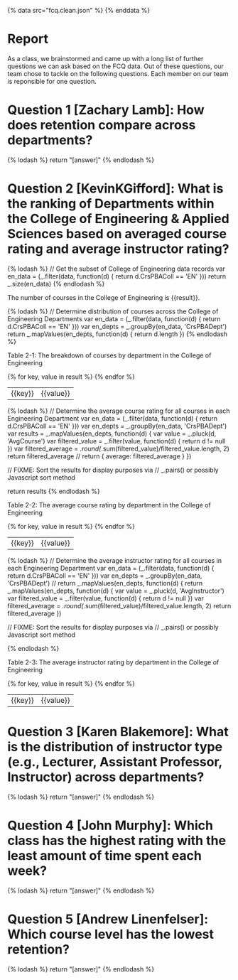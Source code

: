 {% data src="fcq.clean.json" %}
{% enddata %}

# Report

As a class, we brainstormed and came up with a long list of further questions we
can ask based on the FCQ data. Out of these questions, our team chose to tackle on
the following questions. Each member on our team is reponsible for one question.

# Question 1 [Zachary Lamb]: How does retention compare across departments?

{% lodash %}
return "[answer]"
{% endlodash %}




# Question 2 [KevinKGifford]:  What is the ranking of Departments within the College of Engineering & Applied Sciences based on averaged course rating and average instructor rating?

{% lodash %}
// Get the subset of College of Engineering data records
var en_data = (_.filter(data, function(d) {
    return d.CrsPBAColl == 'EN'
}))
return _.size(en_data)
{% endlodash %}

The number of courses in the College of Engineering is {{result}}.


{% lodash %}
// Determine distribution of courses across the College of Engineering Departments
var en_data = (_.filter(data, function(d) {
    return d.CrsPBAColl == 'EN'
}))
var en_depts = _.groupBy(en_data, 'CrsPBADept')
return _.mapValues(en_depts, function(d) {
    return d.length
})
{% endlodash %}

Table 2-1: The breakdown of courses by department in the College of Engineering
<table>
{% for key, value in result %}
    <tr>
        <td>{{key}}</td>
        <td>{{value}}</td>
    </tr>
{% endfor %}
</table>


{% lodash %}
// Determine the average course rating for all courses in each Engineering Department
var en_data = (_.filter(data, function(d) {
    return d.CrsPBAColl == 'EN'
}))
var en_depts = _.groupBy(en_data, 'CrsPBADept')
var results = _.mapValues(en_depts, function(d) {
    var value = _.pluck(d, 'AvgCourse')
    var filtered_value = _.filter(value, function(d) {
        return d != null
    })
    var filtered_average = _.round(_.sum(filtered_value)/filtered_value.length, 2)
    return filtered_average
    // return { average: filtered_average }
})

// FIXME: Sort the results for display purposes via 
// _.pairs() or possibly Javascript sort method

return results
{% endlodash %}

Table 2-2: The average course rating by department in the College of Engineering
<table>
{% for key, value in result %}
    <tr>
        <td>{{key}}</td>
        <td>{{value}}</td>
    </tr>
{% endfor %}
</table>


{% lodash %}
// Determine the average instructor rating for all courses in each Engineering Department
var en_data = (_.filter(data, function(d) {
    return d.CrsPBAColl == 'EN'
}))
var en_depts = _.groupBy(en_data, 'CrsPBADept')
// return _.mapValues(en_depts, function(d) {
return _.mapValues(en_depts, function(d) {
    var value = _.pluck(d, 'AvgInstructor')
    var filtered_value = _.filter(value, function(d) {
        return d != null
    })
    var filtered_average = _.round(_.sum(filtered_value)/filtered_value.length, 2)
    return filtered_average
})

// FIXME: Sort the results for display purposes via 
// _.pairs() or possibly Javascript sort method

{% endlodash %}

Table 2-3: The average instructor rating by department in the College of Engineering
<table>
{% for key, value in result %}
    <tr>
        <td>{{key}}</td>
        <td>{{value}}</td>
    </tr>
{% endfor %}
</table>













# Question 3 [Karen Blakemore]: What is the distribution of instructor type (e.g., Lecturer, Assistant Professor, Instructor) across departments? 

{% lodash %}
return "[answer]"
{% endlodash %}




# Question 4 [John Murphy]: Which class has the highest rating with the least amount of time spent each week?

{% lodash %}
return "[answer]"
{% endlodash %}




# Question 5 [Andrew Linenfelser]: Which course level has the lowest retention?

{% lodash %}
return "[answer]"
{% endlodash %}
